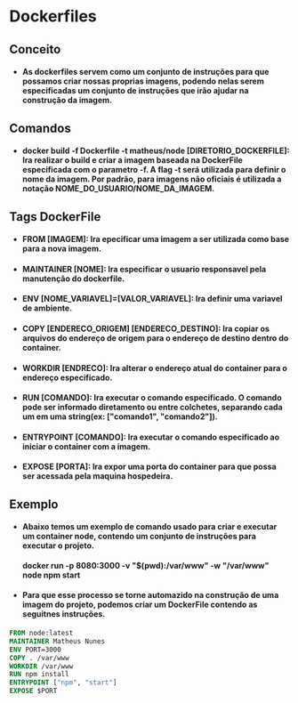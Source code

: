 # Dockerfiles

## Conceito

- #### As dockerfiles servem como um conjunto de instruções para que possamos criar nossas proprias imagens, podendo nelas serem especificadas um conjunto de instruções que irão ajudar na construção da imagem.

## Comandos

- #### **docker build -f Dockerfile -t matheus/node [DIRETORIO_DOCKERFILE]**: Ira realizar o build e criar a imagem baseada na DockerFile especificada com o parametro -f. A flag -t será utilizada para definir o nome da imagem. Por padrão, para imagens não oficiais é utilizada a notação **NOME_DO_USUARIO/NOME_DA_IMAGEM**.

## Tags DockerFile

- #### **FROM [IMAGEM]**: Ira epecificar uma imagem a ser utilizada como base para a nova imagem.

- #### **MAINTAINER [NOME]**: Ira especificar o usuario responsavel pela manutenção do dockerfile.

- #### **ENV [NOME_VARIAVEL]=[VALOR_VARIAVEL]**: Ira definir uma variavel de ambiente.

- #### **COPY [ENDERECO_ORIGEM] [ENDERECO_DESTINO]**: Ira copiar os arquivos do endereço de origem para o endereço de destino dentro do container.

- #### **WORKDIR [ENDRECO]**: Ira alterar o endereço atual do container para o endereço especificado.

- #### **RUN [COMANDO]**: Ira executar o comando especificado. O comando pode ser informado diretamento ou entre colchetes, separando cada um em uma string(ex: ["comando1", "comando2"]). 

- #### **ENTRYPOINT [COMANDO]**: Ira executar o comando especificado ao iniciar o container com a imagem.

- #### **EXPOSE [PORTA]**: Ira expor uma porta do container para que possa ser acessada pela maquina hospedeira.

## Exemplo

- #### Abaixo temos um exemplo de comando usado para criar e executar um container node, contendo um conjunto de instruções para executar o projeto.

    **docker run -p 8080:3000 -v "$(pwd):/var/www" -w "/var/www" node npm start**

- #### Para que esse processo se torne automazido na construção de uma imagem do projeto, podemos criar um DockerFile contendo as seguitnes instruções.

 ```dockerfile
FROM node:latest
MAINTAINER Matheus Nunes
ENV PORT=3000
COPY . /var/www
WORKDIR /var/www
RUN npm install
ENTRYPOINT ["npm", "start"]
EXPOSE $PORT
 ```